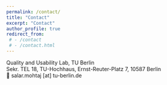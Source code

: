 ```yaml
---
permalink: /contact/
title: "Contact"
excerpt: "Contact"
author_profile: true
redirect_from: 
 # - /contact
 # - /contact.html
---
```

Quality and Usability Lab, TU Berlin </br>
Sekr. TEL 18, TU-Hochhaus, Ernst-Reuter-Platz 7, 10587 Berlin </br>
:email: salar.mohtaj [at] tu-berlin.de
